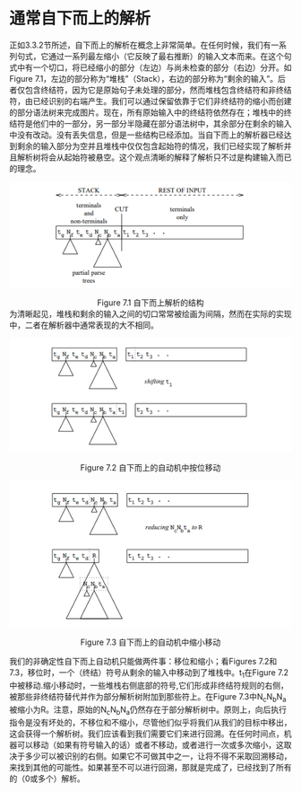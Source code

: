 # 通常自下而上的解析
正如3.3.2节所述，自下而上的解析在概念上非常简单。在任何时候，我们有一系列句式，它通过一系列最左缩小（它反映了最右推断）的输入文本而来。在这个句式中有一个切口，将已经缩小的部分（左边）与尚未检查的部分（右边）分开。如Figure 7.1，左边的部分称为“堆栈”（Stack），右边的部分称为“剩余的输入”。后者仅包含终结符，因为它是原始句子未处理的部分，然而堆栈包含终结符和非终结符，由已经识别的右端产生。我们可以通过保留依靠于它们非终结符的缩小而创建的部分语法树来完成图片。现在，所有原始输入中的终结符依然存在；堆栈中的终结符是他们中的一部分，另一部分半隐藏在部分语法树中，其余部分在剩余的输入中没有改动。没有丢失信息，但是一些结构已经添加。当自下而上的解析器已经达到剩余的输入部分为空并且堆栈中仅仅包含起始符的情况，我们已经实现了解析并且解析树将会从起始符被悬空。这个观点清晰的解释了解析只不过是构建输入而已的理念。

![图7.1](../img/7.0_Fig.7.1.png)
<center>Figure 7.1 自下而上解析的结构</center>
为清晰起见，堆栈和剩余的输入之间的切口常常被绘画为间隔，然而在实际的实现中，二者在解析器中通常表现的大不相同。  

![图7.2](../img/7.0_Fig.7.2.png)
<center>Figure 7.2 自下而上的自动机中按位移动</center>

![图7.3](../img/7.0_Fig.7.3.png)
<center>Figure 7.3 自下而上的自动机中缩小移动</center>

我们的非确定性自下而上自动机只能做两件事：移位和缩小；看Figures 7.2和7.3，移位时，一个（终结）符号从剩余的输入中移动到了堆栈中。t<sub>1</sub>在Figure 7.2中被移动.缩小移动时，一些堆栈右侧底部的符号,它们形成非终结符规则的右侧，被那些非终结符替代并作为部分解析树附加到那些符上。在Figure 7.3中N<sub>c</sub>N<sub>b</sub>N<sub>a</sub>被缩小为R。注意，原始的N<sub>c</sub>N<sub>b</sub>N<sub>a</sub>仍然存在于部分解析树中。原则上，向后执行指令是没有坏处的，不移位和不缩小，尽管他们似乎将我们从我们的目标中移出，这会获得一个解析树。我们应该看到我们需要它们来进行回溯。在任何时间点，机器可以移动（如果有符号输入的话）或者不移动，或者进行一次或多次缩小，这取决于多少可以被识别的右侧。如果它不可做其中之一，让将不得不采取回溯移动，来找到其他的可能性。如果甚至不可以进行回溯，那就是完成了，已经找到了所有的（0或多个）解析。
